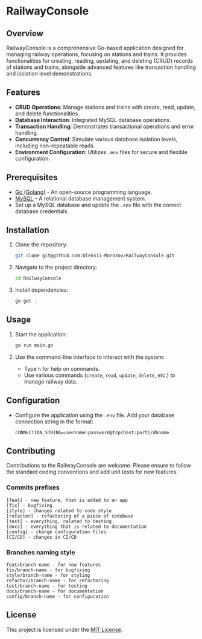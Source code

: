 # RailwayConsole

## Overview

RailwayConsole is a comprehensive Go-based application designed for managing railway operations, focusing on stations and trains. It provides functionalities for creating, reading, updating, and deleting (CRUD) records of stations and trains, alongside advanced features like transaction handling and isolation level demonstrations.

## Features

- **CRUD Operations**: Manage stations and trains with create, read, update, and delete functionalities.
- **Database Interaction**: Integrated MySQL database operations.
- **Transaction Handling**: Demonstrates transactional operations and error handling.
- **Concurrency Control**: Simulate various database isolation levels, including non-repeatable reads.
- **Environment Configuration**: Utilizes `.env` files for secure and flexible configuration.

## Prerequisites

- [Go (Golang)](https://golang.org/dl/) - An open-source programming language.
- [MySQL](https://www.mysql.com/) - A relational database management system.
- Set up a MySQL database and update the `.env` file with the correct database credentials.

## Installation

1. Clone the repository:

   ```sh
   git clone git@github.com:Oleksii-Morozov/RailwayConsole.git
   ```

2. Navigate to the project directory:

   ```sh
   cd RailwayConsole
   ```

3. Install dependencies:

   ```sh
   go get .
   ```

## Usage

1. Start the application:

   ```sh
   go run main.go
   ```

2. Use the command-line interface to interact with the system:
   - Type `h` for help on commands.
   - Use various commands (`create`, `read`, `update`, `delete`, etc.) to manage railway data.

## Configuration

- Configure the application using the `.env` file. Add your database connection string in the format:

  ```env
  CONNECTION_STRING=username:password@tcp(host:port)/dbname
  ```

## Contributing

Contributions to the RailwayConsole are welcome. Please ensure to follow the standard coding conventions and add unit tests for new features.

### Commits prefixes

    [feat] - new feature, that is added to an app
    [fix] - bugfixing
    [style] - changes related to code style
    [refactor] - refactoring of a piece of codebase
    [test] - everything, related to testing
    [docs] - everything that is related to documentation
    [config] - change configuration files
    [CI/CD] - changes in CI/CD

### Branches naming style

    feat/branch-name - for new features
    fix/branch-name - for bugfixing
    style/branch-name - for styling
    refactor/branch-name - for refactoring
    test/branch-name - for testing
    docs/branch-name - for documentation
    config/branch-name - for configuration


## License

This project is licensed under the [MIT License](LICENSE).
